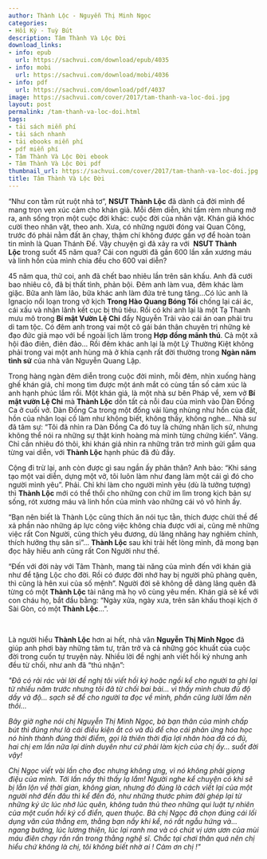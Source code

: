 ```yaml
---
author: Thành Lộc - Nguyễn Thị Minh Ngọc
categories:
- Hồi Ký - Tuỳ Bút
description: Tâm Thành Và Lộc Đời
download_links:
- info: epub
  url: https://sachvui.com/download/epub/4035
- info: mobi
  url: https://sachvui.com/download/mobi/4036
- info: pdf
  url: https://sachvui.com/download/pdf/4037
image: https://sachvui.com/cover/2017/tam-thanh-va-loc-doi.jpg
layout: post
permalink: /tam-thanh-va-loc-doi.html
tags:
- tải sách miễn phí
- tải sách nhanh
- tải ebooks miễn phí
- pdf miễn phí
- Tâm Thành Và Lộc Đời ebook
- Tâm Thành Và Lộc Đời pdf
thumbnail_url: https://sachvui.com/cover/2017/tam-thanh-va-loc-doi.jpg
title: Tâm Thành Và Lộc Đời
---
```


 <div class="item-desc text-justify"> <p>“Như con tằm rút ruột nhả tơ”, <strong>NSƯT Thành Lộc</strong> đã dành cả đời mình để mang trọn vẹn xúc cảm cho khán giả. Mỗi đêm diễn, khi tấm rèm nhung mở ra, anh sống trọn một cuộc đời khác: cuộc đời của nhân vật. Khán giả khóc cười theo nhân vật, theo anh. Xưa, có những người đóng vai Quan Công, trước đó phải nằm đất ăn chay, thậm chí không được gần vợ để hoàn toàn tin mình là Quan Thánh Đế. Vậy chuyện gì đã xảy ra với  <strong>NSƯT Thành Lộc</strong> trong suốt 45 năm qua? Cái con người đã gần 600 lần xắn xương máu và linh hồn của mình chia đều cho 600 vai diễn?</p><p>45 năm qua, thử coi, anh đã chết bao nhiêu lần trên sân khấu. Anh đã cưới bao nhiêu cô, đã bị thất tình, phản bội. Đêm anh làm vua, đêm khác làm giặc. Bữa anh làm lão, bữa khác anh làm đứa trẻ tung tăng…Có lúc anh là Ignacio nổi loạn trong vở kịch <strong>Trong Hào Quang Bóng Tối</strong> chống lại cái ác, cái xấu và nhận lãnh kết cục bị thủ tiêu. Rồi có khi anh lại là một Tạ Thanh mưu mô trong <strong>Bí mật Vườn Lệ Chi</strong> đẩy Nguyễn Trãi vào cái án oan phải tru di tam tộc. Có đêm anh trong vai một cô gái bán thân chuyên trị những kẻ đạo đức giả mạo với bề ngoài lịch lãm trong <strong>Hợp đồng mãnh thú</strong>. Cả một xã hội đảo điên, điên đảo… Rồi đêm khác anh lại là một Lý Thường Kiệt không phải trong vai một anh hùng mà ở khía cạnh rất đời thường trong <strong>Ngàn năm tình sử</strong> của nhà văn Nguyễn Quang Lập.</p><p>Trong hàng ngàn đêm diễn trong cuộc đời mình, mỗi đêm, nhìn xuống hàng ghế khán giả, chỉ mong tìm được một ánh mắt có cùng tần số cảm xúc là anh hạnh phúc lắm rồi. Một khán giả, là một nhà sư bên Pháp về, xem vở <strong>Bí mật vườn Lệ Chi</strong> mà <strong>Thành Lộc</strong> dồn tất cả nỗi đau của mình vào Dàn Đồng Ca ở cuối vở. Dàn Đồng Ca trong một đống vải lùng nhùng như hồn của đất, hồn của nhân loại cố làm như không biết, không thấy, không nghe… Nhà sư đã tâm sự: “Tôi đã nhìn ra Dàn Đồng Ca đó tuy là chứng nhân lịch sử, nhưng không thể nói ra những sự thật kinh hoàng mà mình từng chứng kiến”. Vâng. Chỉ cần nhiêu đó thôi, khi khán giả nhìn ra những trăn trở mình gửi gắm qua từng vai diễn, với <strong>Thành Lộc</strong> hạnh phúc đã đủ đầy.</p><p>Cộng đi trừ lại, anh còn được gì sau ngần ấy phân thân? Anh bảo: “Khi sáng tạo một vai diễn, dựng một vở, tôi luôn làm như đang làm một cái gì đó cho người mình yêu”. Phải. Chỉ khi làm cho người mình yêu (dù là tưởng tượng) thì <strong>Thành Lộc</strong> mới có thể thổi cho những con chữ im lìm trong kịch bản sự sống, rót xương máu và linh hồn của mình vào những cái vỏ vô hình ấy.</p><p>“Bạn nên biết là Thành Lộc cũng thích ăn nói tục tằn, thích được chửi thề để xả phần nào những áp lực công việc không chia được với ai, cũng mê những việc rất Con Người, cũng thích yêu đương, dù lăng nhăng hay nghiêm chỉnh, thích hưởng thụ sân si”… <strong>Thành Lộc</strong> sau khi trải hết lòng mình, đã mong bạn đọc hãy hiều anh cũng rất Con Người như thế.</p><p>“Đến với đời này với Tâm Thành, mang tài năng của mình đến với khán giả như để tặng Lộc cho đời. Rồi có được đời nhớ hay bị người phũ phàng quên, thì cũng là hên xui của số mệnh”. Người đời sẽ không dễ dàng lãng quên đã từng có một <strong>Thành Lộc</strong> tài năng mà họ vô cùng yêu mến. Khán giả sẽ kể với con cháu họ, bắt đầu bằng: “Ngày xửa, ngày xưa, trên sân khấu thoại kịch ở Sài Gòn, có một <strong>Thành Lộc</strong>…”.</p><p> </p><p>Là người hiểu <strong>Thành Lộc</strong> hơn ai hết, nhà văn <strong>Nguyễn Thị Minh Ngọc</strong> đã giúp anh phơi bày những tâm tư, trăn trở và cả những góc khuất của cuộc đời trong cuốn tự truyện này. Nhiều lời đề nghị anh viết hồi ký nhưng anh đều từ chối, như anh đã “thú nhận”:</p><p><em>"Đã có rải rác vài lời đề nghị tôi viết hồi ký hoặc ngồi kể cho người ta ghi lại từ nhiều năm trước nhưng tôi đã từ chối bai bải... vì thấy mình chưa đủ độ dầy và độ… sạch sẽ để cho người ta đọc về mình, phần cũng lười lắm nên thôi...</em></p><p><em>Bây giờ nghe nói chị Nguyễn Thị Minh Ngọc, bà bạn thân của mình chấp bút thì đúng như là cái điều kiện ắt có và đủ để cho cái phản ứng hóa học nó hình thành đúng thời điểm, gọi là thiên thời địa lợi nhân hòa đã có đủ, hai chị em lần nữa lại dính duyên như cứ phải làm kịch của chị ấy... suốt đời vậy!</em></p><p><em>Chị Ngọc viết vài lần cho đọc nhưng không ưng, vì nó không phải giọng điệu của mình. Tới lần nầy thì thấy lạ lắm! Người nghe kể chuyện có khi sẽ bị lẫn lộn về thời gian, không gian, nhưng đó đúng là cách viết lại của một người nhớ đến đâu thì kể đến đó, như những thước phim đời ghép lại từ những ký ức lúc nhớ lúc quên, không tuân thủ theo những qui luật tự nhiên của một cuốn hồi ký cổ điển, quen thuộc. Bà chị Ngọc đã chọn đúng cái lối dụng văn của thằng em, thằng bạn nầy khi kể, nó rất ngẫu hứng và... ngang bướng, lúc lương thiện, lúc lại ranh ma và có chút vị ươn ươn của mùi máu điên chạy rần rần trong thằng nghệ sĩ. Chắc tại chơi thân quá nên chị hiểu chứ không là chị, tôi không biết nhờ ai ! Cảm ơn chị !"</em></p> </div>